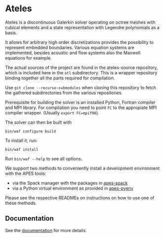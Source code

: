 Ateles
======

Ateles is a discontinuous Galerkin solver operating on
octree meshes with cubical elements and a state representation
with Legendre polynomials as a basis.

It allows for arbitrary high order discretizations provides the
possibility to represent embedded boundaries.
Various equation systems are implemented, besides acoustic and
flow systems also the Maxwell equations for example.

The actual sources of the project are found in the ateles-source
repository, which is included here in the `atl` subdirectory.
This is a wrapper repository binding together all the parts
required for compilation.

Use `git clone --recurse-submodules` when cloning this repository to fetch the
gathered subdirectories from the various repositories.

Prerequisite for building the solver is an installed Python, Fortran compiler
and MPI library. For compilation you need to point `FC` to the appropiate MPI
compiler wrapper. (Usually `export FC=mpif90`).

The solver can then be built with

```
bin/waf configure build
```

To install it, run:

```
bin/waf install
```

Run `bin/waf --help` to see all options.

We support two methods to conveniently install a development environment
with the APES tools:

* via the Spack manager with the packages in [apes-spack](https://github.com/apes-suite/apes-spack)
* via a Python virtual environment as provided in [apes-pyenv](https://github.com/apes-suite/apes-pyenv)

Please see the respective READMEs on instructions on how to
use one of these methods.

Documentation
-------------

See the [documentation](https://geb.inf.tu-dresden.de/doxy/ateles/index.html)
for more details.
